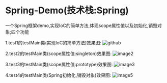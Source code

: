 # Spring-Demo(技术栈:Spring)
一个Spring框架demo,实现IoC的简单方法,体现scope属性值以及初始化,销毁对象;四个功能

1.test1的testMain类(实现IoC的简单方法)效果图:
![github](https://github.com/MaoZiYang/Spring-Demo/blob/master/src/image/test1.png)

2.test2的testMain类(scope属性值:singleton)效果图:
![image2](https://github.com/MaoZiYang/Spring-Demo/tree/master/src/image/test2.png)  

3.test3的testMain类(scope属性值:prototype)效果图:
![image3](https://github.com/MaoZiYang/Spring-Demo/tree/master/src/image/test3.png)  

4.test4的testMain类(Spring初始化,销毁对象)效果图:
![image5](https://github.com/MaoZiYang/Spring-Demo/tree/master/src/image/test4.png)

